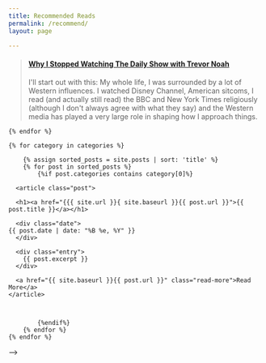 ```yaml
---
title: Recommended Reads
permalink: /recommend/
layout: page

---
```

 <blockquote class="embedly-card"><h4><a href="https://ridhirebuts.github.io/WhyIStoppedWatchingTheDailyShow/">Why I Stopped Watching The Daily Show with Trevor Noah</a></h4><p>I'll start out with this: My whole life, I was surrounded by a lot of Western influences. I watched Disney Channel, American sitcoms, I read (and actually still read) the BBC and New York Times religiously (although I don't always agree with what they say) and the Western media has played a very large role in shaping how I approach things.</p></blockquote>
<script async src="//cdn.embedly.com/widgets/platform.js" charset="UTF-8"></script>


<!-- <div>
    {% assign categories = site.categories | sort %}
    {% for category in categories %}
<!--         <span class="site-tag">
            <a href="#{{ category | first | slugify }}">
                    {{ category[0] | replace:'-', ' ' }} ({{ category | last | size }})
            </a>
        </span> -->
    {% endfor %}
</div>
<div id="index">
   
    {% for category in categories %}
<!--         <a name="{{ category[0] }}"></a>
        <h2>{{ category[0] | replace:'-', ' ' }} ({{ category | last | size }})</h2> -->
        {% assign sorted_posts = site.posts | sort: 'title' %}
        {% for post in sorted_posts %}
            {%if post.categories contains category[0]%}
    
      <article class="post">

      <h1><a href="{{{ site.url }}{ site.baseurl }}{{ post.url }}">{{ post.title }}</a></h1>

      <div class="date">
    {{ post.date | date: "%B %e, %Y" }}
      </div>

      <div class="entry">
        {{ post.excerpt }}
      </div>

      <a href="{{ site.baseurl }}{{ post.url }}" class="read-more">Read More</a>
    </article>
             
                
         
            {%endif%}
        {% endfor %}
    {% endfor %}
</div> -->
